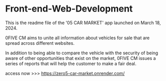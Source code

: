 # Front-end-Web-Development

This is the readme file of the '05 CAR MARKET' app launched on March 18, 2024.

0FIVE CM aims to unite all information about vehicles for sale that are spread across different websites.

In addition to being able to compare the vehicle with the security of being aware of other opportunities that exist on the market, 0FIVE CM issues a series of reports that will help the customer to make a fair deal.

access now >>> https://zero5-car-market.onrender.com/ 
